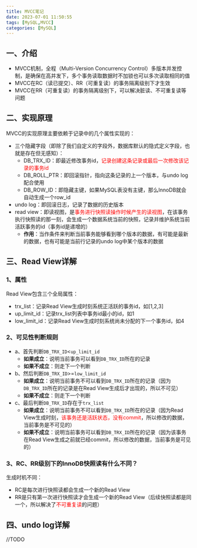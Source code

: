 ```yaml
---
title: MVCC笔记
date: 2023-07-01 11:50:55
tags: [MySQL,MVCC]
categories: [MySQL]
---
```


## 一、介绍
* MVCC机制，全程（Multi-Version Concurrency Control）多版本并发控制，是确保在高并发下，多个事务读取数据时不加锁也可以多次读取相同的值
* MVCC在RC（读已提交）、RR（可重复读）的事务隔离级别下才生效
* MVCC在RR（可重复读）的事务隔离级别下，可以解决脏读、不可重复读等问题

## 二、实现原理
MVCC的实现原理主要依赖于记录中的几个属性实现的：
* 三个隐藏字段（即除了我们自定义的字段外，数据库默认的隐式定义字段，也就是存在但无感知）：
  * DB_TRX_ID：即最近修改事务id，<font color=red>记录创建这条记录或最后一次修改该记录的事务id</font> 
  * DB_ROLL_PTR：即回滚指针，指向这条记录的上一个版本，与undo log配合使用
  * DB_ROW_ID：即隐藏主键，如果MySQL表没有主键，那么InnoDB就会自动生成一个row_id
* undo log：即回滚日志，记录了数据的历史版本
* read view：即读视图，是<font color=red>事务进行快照读操作时候产生的读视图</font>，在该事务执行快照读的那一刻，会生成一个数据系统当前的快照，记录并维护系统当前活跃事务的id（事务id是递增的）
  * **作用**：当作条件来判断当前事务能够看到哪个版本的数据，有可能是最新的数据，也有可能是当前行记录的undo log中某个版本的数据
  

## 三、Read View详解
### 1、属性
Read View包含三个全局属性：
* trx_list：记录Read View生成时刻系统正活跃的事务id，如[1,2,3]
* up_limit_id：记录trx_list列表中事务id最小的id，如1
* low_limit_id：记录Read View生成时刻系统尚未分配的下一个事务id，如4

### 2、可见性判断规则
* a、首先判断`DB_TRX_ID`<`up_limit_id`
  * **如果成立**：说明当前事务可以看到`DB_TRX_ID`所在的记录
  * **如果不成立**：则走下一个判断
* b、然后判断`DB_TRX_ID`>=`low_limit_id`
  * **如果成立**：说明当前事务不可以看到`DB_TRX_ID`所在的记录（因为`DB_TRX_ID`所在的记录是在Read View生成后才出现的，所以不可见） 
  * **如果不成立**：则走下一个判断
* c、最后判断`DB_TRX_ID`存在于`trx_list`
  * **如果成立**：说明当前事务不可以看到`DB_TRX_ID`所在的记录（因为Read View生成时刻，<font color=red>该事务还是活跃状态，没有commit</font>，所以修改的数据，当前事务是不可见的）
  * **如果不成立**：说明当前事务可以看到`DB_TRX_ID`所在的记录（因为该事务在Read View生成之前就已经commit，所以修改的数据，当前事务是可见的）
  
### 3、RC、RR级别下的InnoDB快照读有什么不同？
生成时机不同：
* RC是每次进行快照读都会生成一个新的Read View
* RR是只有第一次进行快照读才会生成一个新的Read View（后续快照读都是同一个，所以解决了<font color=red>不可重复读</font>的问题）

## 四、undo log详解
//TODO
